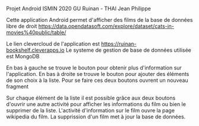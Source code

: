 Projet Android ISMIN 2020
GU Ruinan - THAI Jean Philippe

Cette application Android permet d'afficher des films de la base de données libre de droit https://data.opendatasoft.com/explore/dataset/cats-in-movies%40public/table/

Le lien clevercloud de l'application est https://ruinan-bookshelf.cleverapps.io
Le systeme de gestion de base de données utilisée est MongoDB

En bas à gauche se trouve le bouton pour obtenir plus d'information sur l'application.
En bas à droite se trouve le bouton pour ajouter des éléments de son choix à la liste.
Pour se faire ces deux boutons ouvrent un nouveau fragment

Sur chaque élément de la liste il est possible grâce aux deux boutons d'ouvrir une autre activité pour afficher les informations du film ou bien le supprimer de la liste.
L'activité d'information sur le film ouvre la page wikipedia du film.
La supprission d'un film met à jour la base de données.
